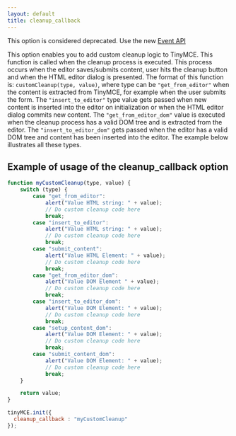 ```yaml
---
layout: default
title: cleanup_callback
---
```


This option is considered deprecated. Use the new [Event API](https://www.tinymce.com/docs-3x/api/class_tinymce.Editor.html/)

This option enables you to add custom cleanup logic to TinyMCE. This function is called when the cleanup process is executed. This process occurs when the editor saves/submits content, user hits the cleanup button and when the HTML editor dialog is presented. The format of this function is: `customCleanup(type, value)`, where type can be `"get_from_editor"` when the content is extracted from TinyMCE, for example when the user submits the form. The `"insert_to_editor"` type value gets passed when new content is inserted into the editor on initialization or when the HTML editor dialog commits new content. The `"get_from_editor_dom"` value is executed when the cleanup process has a valid DOM tree and is extracted from the editor. The `"insert_to_editor_dom"` gets passed when the editor has a valid DOM tree and content has been inserted into the editor. The example below illustrates all these types.

## Example of usage of the cleanup_callback option

```js
function myCustomCleanup(type, value) {
	switch (type) {
		case "get_from_editor":
			alert("Value HTML string: " + value);
			// Do custom cleanup code here
			break;
		case "insert_to_editor":
			alert("Value HTML string: " + value);
			// Do custom cleanup code here
			break;
		case "submit_content":
			alert("Value HTML Element: " + value);
			// Do custom cleanup code here
			break;
		case "get_from_editor_dom":
			alert("Value DOM Element " + value);
			// Do custom cleanup code here
			break;
		case "insert_to_editor_dom":
			alert("Value DOM Element: " + value);
			// Do custom cleanup code here
			break;
		case "setup_content_dom":
			alert("Value DOM Element: " + value);
			// Do custom cleanup code here
			break;
		case "submit_content_dom":
			alert("Value DOM Element: " + value);
			// Do custom cleanup code here
			break;
	}

	return value;
}

tinyMCE.init({
  cleanup_callback : "myCustomCleanup"
});
```
